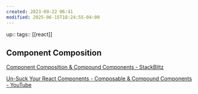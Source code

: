 ```yaml
---
created: 2023-09-22 06:41
modified: 2025-06-15T18:24:55-04:00
---
```

up::
tags:: [[react]]

## Component Composition


[Component Composition &amp; Compound Components - StackBlitz](https://stackblitz.com/edit/react-ts-uzanui?file=App.tsx)

[Un-Suck Your React Components - Composable & Compound Components - YouTube](https://www.youtube.com/watch?v=vPRdY87_SH0&list=PLNQtoYU3DWmHE4ArAyecGAPw1Q20woVD9&index=26)
